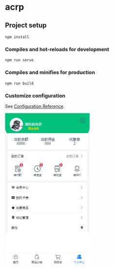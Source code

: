 # acrp

## Project setup
```
npm install
```

### Compiles and hot-reloads for development
```
npm run serve
```

### Compiles and minifies for production
```
npm run build
```

### Customize configuration
See [Configuration Reference](https://cli.vuejs.org/config/).

![APP](https://github.com/xiefeng66/acrp/blob/master/q/8010ad70ef3845ac5e6d04b8ff2ebbb.png)
